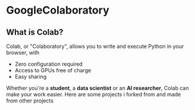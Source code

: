 # GoogleColaboratory
<div class="markdown-google-sans">
  <h2>What is Colab?</h2>
</div>

Colab, or "Colaboratory", allows you to write and execute Python in your browser, with 
- Zero configuration required
- Access to GPUs free of charge
- Easy sharing

Whether you're a **student**, a **data scientist** or an **AI researcher**, Colab can make your work easier.
Here are some projects i forked from and made from other projects
